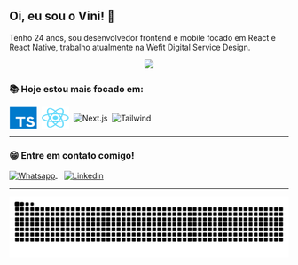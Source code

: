 ## Oi, eu sou o Vini! 👋

Tenho 24 anos, sou desenvolvedor frontend e mobile focado em React e React Native, trabalho atualmente na Wefit Digital Service Design.

<p align='center'>
    <a href="#"> 
      <img src="https://github-readme-stats.vercel.app/api/top-langs/?username=ViniciusPonte&layout=compact&theme=dark&count_private=true" width="350">
    </a>
</p>

### 📚 Hoje estou mais focado em:

<div style="display: inline_block">
  <img align="center" alt="Ts" height="40" width="50" src="https://raw.githubusercontent.com/devicons/devicon/master/icons/typescript/typescript-plain.svg">&nbsp;
  <img align="center" alt="React" height="40" width="50" src="https://raw.githubusercontent.com/devicons/devicon/master/icons/react/react-original.svg">&nbsp;
  <img align="center" alt="Next.js" width="50" src="https://cdn.worldvectorlogo.com/logos/nextjs-2.svg" />&nbsp;
  <img align="center" alt="Tailwind" height="40" width="50" src="https://upload.wikimedia.org/wikipedia/commons/thumb/d/d5/Tailwind_CSS_Logo.svg/1024px-Tailwind_CSS_Logo.svg.png" />
</div>
  
<hr />

### 😁 Entre em contato comigo!
 
<div style="display: inline_block">
  <a target="_blank" href="https://api.whatsapp.com/send?phone=5511976375336&text=Oi%20Vin%C3%ADcius!%20Vim%20atrav%C3%A9s%20do%20seu%20Github!%20%F0%9F%98%81">
    <img align="center" alt="Whatsapp" width="50" src="https://upload.wikimedia.org/wikipedia/commons/thumb/6/6b/WhatsApp.svg/512px-WhatsApp.svg.png">
  </a>&nbsp;&nbsp;

  <a target="_blank" href="www.linkedin.com/in/vponte">
    <img align="center" alt="Linkedin" width="45" src="https://upload.wikimedia.org/wikipedia/commons/thumb/8/81/LinkedIn_icon.svg/2048px-LinkedIn_icon.svg.png">
  </a>
</div>

<hr />

![Snake animation](https://github.com/ViniciusPonte/ViniciusPonte/blob/output/github-contribution-grid-snake-dark.svg)

